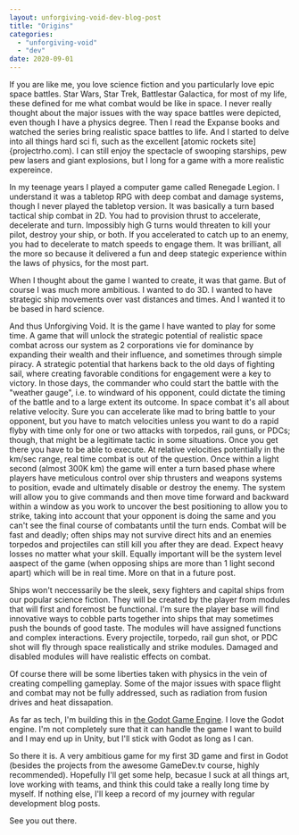 ```yaml
---
layout: unforgiving-void-dev-blog-post
title: "Origins"
categories: 
  - "unforgiving-void"
  - "dev"
date: 2020-09-01
---
```

If you are like me, you love science fiction and you particularly love epic space battles.  Star Wars, Star Trek, Battlestar Galactica, for most of my life, these defined for me what combat would be like in space.  I never really thought about the major issues with the way space battles were depicted, even though I have a physics degree.  Then I read the Expanse books and watched the series bring realistic space battles to life.  And I started to delve into all things hard sci fi, such as the excellent [atomic rockets site]{projectrho.com).  I can still enjoy the spectacle of swooping starships, pew pew lasers and giant explosions, but I long for a game with a more realistic expereince.

In my teenage years I played a computer game called Renegade Legion.  I understand it was a tabletop RPG with deep combat and damage systems, though I never played the tabletop version.  It was basically a turn based tactical ship combat in 2D.  You had to provision thrust to accelerate, decelerate and turn.  Impossibly high G turns would threaten to kill your pilot, destroy your ship, or both.  If you accelerated to catch up to an enemy, you had to decelerate to match speeds to engage them.  It was brilliant, all the more so because it delivered a fun and deep stategic experience within the laws of physics, for the most part.

When I thought about the game I wanted to create, it was that game.  But of course I was much more ambitious.  I wanted to do 3D.  I wanted to have strategic ship movements over vast distances and times.  And I wanted it to be based in hard science.  

And thus Unforgiving Void.  It is the game I have wanted to play for some time.  A game that will unlock the strategic potential of realistic space combat across our system as 2 corporations vie for dominance by expanding their wealth and their influence, and sometimes through simple piracy.  A strategic potential that harkens back to the old days of fighting sail, where creating favorable conditions for engagement were a key to victory.  In those days, the commander who could start the battle with the "weather gauge", i.e. to windward of his opponent, could dictate the timing of the battle and to a large extent its outcome.  In space combat it's all about relative velocity.  Sure you can accelerate like mad to bring battle to your opponent, but you have to match velocities unless you want to do a rapid flyby with time only for one or two attacks with torpedos, rail guns, or PDCs; though, that might be a legitimate tactic in some situations.  Once you get there you have to be able to execute.  At relative velocities potentially in the km/sec range, real time combat is out of the question.  Once within a light second (almost 300K km) the game will enter a turn based phase where players have meticulous control over ship thrusters and weapons systems to position, evade and ultimately disable or destroy the enemy.  The system will allow you to give commands and then move time forward and backward within a window as you work to uncover the best positioning to allow you to strike, taking into account that your opponent is doing the same and you can't see the final course of combatants until the turn ends.  Combat will be fast and deadly; often ships may not survive direct hits and an enemies torpedos and projectiles can still kill you after they are dead.  Expect heavy losses no matter what your skill.  Equally important will be the system level aaspect of the game (when opposing ships are more than 1 light second apart) which will be in real time.  More on that in a future post.

Ships won't neccessarily be the sleek, sexy fighters and capital ships from our popular science fiction.  They will be created by the player from modules that will first and foremost be functional.  I'm sure the player base will find innovative ways to cobble parts together into ships that may sometimes push the bounds of good taste.  The modules will have assigned functions and complex interactions.  Every projectile, torpedo, rail gun shot, or PDC shot will fly through space realistically and strike modules.  Damaged and disabled modules will have realistic effects on combat.

Of course there will be some liberties taken with physics in the vein of creating compelling gameplay.  Some of the major issues with space flight and combat may not be fully addressed, such as radiation from fusion drives and heat dissapation.

As far as tech, I'm building this in [the Godot Game Engine](godotengine.org).  I love the Godot engine.  I'm not completely sure that it can handle the game I want to build and I may end up in Unity, but I'll stick with Godot as long as I can.  

So there it is.  A very ambitious game for my first 3D game and first in Godot (besides the projects from the awesome GameDev.tv course, highly recommended).  Hopefully I'll get some help, becasue I suck at all things art, love working with teams, and think this could take a really long time by myself.  If nothing else, I'll keep a record of my journey with regular development blog posts.

See you out there.
